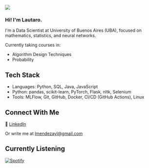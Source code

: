 ![](https://komarev.com/ghpvc/?username=lmendezayl&abbreviated=true&color=314d7d)

### Hi! I'm Lautaro.
I'm a Data Scientist at University of Buenos Aires (UBA), focused on mathematics, statistics, and neural networks.

Currently taking courses in:
- Algorithm Design Techniques
- Probability

## Tech Stack
- Languages: Python, SQL, Java, JavaScript
- Python: pandas, scikit-learn, PyTorch, Flask, nltk, Selenium
- Tools: MLFlow, Git, GitHub, Docker, CI/CD (GitHub Actions), Linux


## Connect With Me
💼 [LinkedIn](https://linkedin.com/in/lmendezayala)  

Or write me at lmendezayl@gmail.com

## Currently Listening
[![Spotify](https://spotify-github-profile.kittinanx.com/api/view?uid=roguesir360&cover_image=true&theme=novatorem&show_offline=false&background_color=121212&interchange=false&bar_color_cover=true&bar_color=53b14f)](https://open.spotify.com/user/roguesir360)
